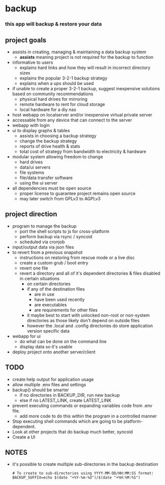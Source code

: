 # backup
### this app will backup & restore your data


## project goals
* assists in creating, managing & maintaining a data backup system
  * **assists** meaning project is not required for the backup to function
* informative to users
  * explains hard links and how they will result in incorrect directory sizes
  * explains the popular 3-2-1 backup strategy
  * explains when a ups should be used
* if unable to create a proper 3-2-1 backup, suggest inexpensive solutions based on community recommendations
  * physical hard drives for mirroring
  * remote hardware to rent for cloud storage
  * local hardware for a diy nas
* host webapp on localserver and/or inexpensive virtual private server
* accessable from any device that can connect to the server
* webapp with login
* ui to display graphs & tables
  * assists in choosing a backup strategy
  * change the backup strategy
  * reports of drive health & stats
  * total cost of strategy from bandwidth to electricity & hardware
* modular system allowing freedom to change
  * hard drives
  * data/ui servers
  * file systems
  * file/data transfer software
  * using the ui server
* all dependencies must be open source
  * proper license to guarantee project remains open source
  * may later switch from GPLv3 to AGPLv3


## project direction
* program to manage the backup
  * port the shell scripts to js for cross-platform
  * perform backup via rsync / syncoid
  * scheduled via cronjob
* input/output data via json files
* to revert from a previous snapshot
  * instructions on restoring from rescue mode or a live disc
  * create a custom grub / boot entry
  * revert one file
  * revert a directory and all of it's dependent directories & files disabled in certain situations
    * on certain directories
    * if any of the destination files
      * are in use
      * have been used recently
      * are executables
      * are requirements for other files
    * it maybe best to start with unlocked non-root or non-system directories as those likely don't depend on outside files
    * however the .local and .config directories do store application version specific data
* webapp for ui
  * do what can be done on the command line
  * display data so it's usable
* deploy project onto another server/client

## TODO
* create help output for application usage
* allow multiple .env files and settings
* backup() should be smarter
  * if no directories in BACKUP_DIR, run new backup
  * else if no LATEST_LINK, create LATEST_LINK
* prevent executing commands or expanding variables code from .env file. 
  * add more code to do this within the program in a controlled manner
* Stop executing shell commands which are going to be platform-dependent.
* Look at other projects that do backup much better, syncoid
* Create a UI

## NOTES
* it's possible to create multiple sub-directories in the backup destination
  ```
  # To create to sub-directories using YYYY-MM-DD/HH:MM:SS format:
  BACKUP_SUFFIX=echo $(date "+%Y-%m-%d")/$(date "+%H:%M:%S")
  ```